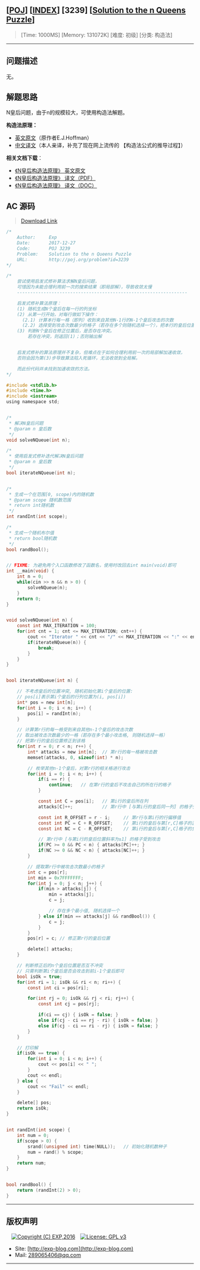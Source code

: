 ## [[POJ](http://poj.org/)] [[INDEX](https://github.com/lyy289065406/POJ-Solving-Reports)] [3239] [[Solution to the n Queens Puzzle](http://poj.org/problem?id=3239)]

> [Time: 1000MS] [Memory: 131072K] [难度: 初级] [分类: 构造法]

------

## 问题描述

无。

## 解题思路

N皇后问题，由于n的规模较大，可使用构造法解题。


**构造法原理：**

 - [英文原文](http://penguin.ewu.edu/~trolfe/QueenLasVegas/Hoffman.pdf)（原作者E.J.Hoffman）
 - [中文译文](https://lyy289065406.github.io/exp-blog/gitbook/book/markdown/technical/algorithm/N%E7%9A%87%E5%90%8E%E9%97%AE%E9%A2%98.html)（本人亲译，补充了现在网上流传的 【构造法公式的推导过程】）


**相关文档下载**：

- [《N皇后构造法原理》 英文原文](/reports/POJ3239-Solution%20to%20the%20n%20Queens%20Puzzle/doc/Constructions%20for%20the%20Solution%20of%20the%20m%20Queens%20Problem.pdf)
- [《N皇后构造法原理》 译文（PDF）](/reports/POJ3239-Solution%20to%20the%20n%20Queens%20Puzzle/doc/M%E7%9A%87%E5%90%8E%E9%97%AE%E9%A2%98-%E6%9E%84%E9%80%A0%E6%B3%95%E5%8E%9F%E7%90%86.pdf)
- [《N皇后构造法原理》 译文（DOC）](/reports/POJ3239-Solution%20to%20the%20n%20Queens%20Puzzle/doc/M%E7%9A%87%E5%90%8E%E9%97%AE%E9%A2%98-%E6%9E%84%E9%80%A0%E6%B3%95%E5%8E%9F%E7%90%86.doc)


## AC 源码

> [Download Link](/reports/POJ3239-Solution%20to%20the%20n%20Queens%20Puzzle/src)


```c
/*
	Author:     Exp
	Date:       2017-12-27
	Code:       POJ 3239
	Problem:    Solution to the n Queens Puzzle
	URL:		http://poj.org/problem?id=3239
*/

/*
	尝试使用启发式修补算法求解N皇后问题，
	可惜因为未能合理利用前一次的搜索结果（即局部解），导致收敛太慢
	----------------------------------------------------------------

	启发式修补算法原理：
	(1) 随机生成N个皇后在每一行的列坐标
	(2) 从第一行开始，对每行做如下操作：
	  (2.1) 计算本行每一格（即列）收到来自其他N-1行的N-1个皇后攻击的次数
	  (2.2) 选择受到攻击次数最少的格子（若存在多个则随机选择一个），把本行的皇后位置修正到该格子上
	(3) 判断N个皇后在修正位置后，是否存在冲突。
	    若存在冲突，则返回(1)；否则输出解


	启发式修补的算法原理并不复杂，但难点在于如何合理利用前一次的局部解加速收敛，
	否则会因为第(3)步导致算法陷入死循环，无法收敛到全局解。

	而此份代码并未找到加速收敛的方法。
*/

#include <stdlib.h> 
#include <time.h> 
#include <iostream>
using namespace std;


/* 
 * 解决N皇后问题
 * @param n 皇后数
 */
void solveNQueue(int n);

/* 
 * 使用启发式修补迭代解决N皇后问题
 * @param n 皇后数
 */
bool iterateNQueue(int n);


/* 
 * 生成一个在范围[0, scope)内的随机数
 * @param scope 随机数范围
 * return int随机数
 */
int randInt(int scope);

/* 
 * 生成一个随机布尔值
 * return bool随机数
 */
bool randBool();


// FIXME: 为避免两个入口函数修改了函数名，使用时改回去int main(void)即可
int __main(void) {
	int n = 0;
	while(cin >> n && n > 0) {
		solveNQueue(n);
	}
	return 0;
}


void solveNQueue(int n) {
	const int MAX_ITERATION = 100;
	for(int cnt = 1; cnt <= MAX_ITERATION; cnt++) {
		cout << "Iterator " << cnt << "/" << MAX_ITERATION << ":" << endl;
		if(iterateNQueue(n)) {
			break;
		}
	}
}


bool iterateNQueue(int n) {

	// 不考虑皇后的位置冲突, 随机初始化第i个皇后的位置: 
	// pos[i]表示第i个皇后的行列位置为(i, pos[i])
	int* pos = new int[n];
	for(int i = 0; i < n; i++) {
		pos[i] = randInt(n);
	}

	// 计算第r行的每一格受到来自其他n-1个皇后的攻击次数
	// 取出被攻击次数最少的一格（若存在多个最小攻击格, 则随机选择一格）
	// 把第r行的皇后位置修正到该格
	for(int r = 0; r < n; r++) {
		int* attacks = new int[n];	// 第r行的每一格被攻击数
		memset(attacks, 0, sizeof(int) * n);

		// 枚举其他n-1个皇后，对第r行的相关格进行攻击
		for(int i = 0; i < n; i++) {
			if(i == r) {
				continue;	// 在第r行的皇后不攻击自己的所在行的格子
			}

			const int C = pos[i];	// 第i行的皇后所在列
			attacks[C]++;			// 第r行中 [与第i行的皇后同一列] 的格子受到攻击

			const int R_OFFSET = r - i;		// 第r行与第i行的行偏移值
			const int PC = C + R_OFFSET;	// 第i行的皇后与第[r,C]格子的正列偏移值
			const int NC = C - R_OFFSET;	// 第i行的皇后与第[r,C]格子的负列偏移值

			// 第r行中 [与第i行的皇后位置斜率为±1] 的格子受到攻击
			if(PC >= 0 && PC < n) { attacks[PC]++; }
			if(NC >= 0 && NC < n) { attacks[NC]++; }
		}

		// 提取第r行中被攻击次数最小的格子
		int c = pos[r];
		int min = 0x7FFFFFFF;
		for(int j = 0; j < n; j++) {
			if(min > attacks[j]) {
				min = attacks[j];
				c = j;

				// 存在多个最小值, 随机选择一个
			} else if(min == attacks[j] && randBool()) {
				c = j;
			}
		}
		pos[r] = c;	// 修正第r行的皇后位置

		delete[] attacks;
	}

	// 判断修正后的n个皇后位置是否互不冲突
	// 只需判断第i个皇后是否会攻击到前i-1个皇后即可
	bool isOk = true;
	for(int ri = 1; isOk && ri < n; ri++) {
		const int ci = pos[ri];

		for(int rj = 0; isOk && rj < ri; rj++) {
			const int cj = pos[rj];

			if(ci == cj) { isOk = false; }
			else if(cj - ci == rj - ri) { isOk = false; }
			else if(cj - ci == ri - rj) { isOk = false; }
		}
	}

	// 打印解
	if(isOk == true) {
		for(int i = 0; i < n; i++) {
			cout << pos[i] << " ";
		}
		cout << endl;
	} else {
		cout << "Fail" << endl;
	}

	delete[] pos;
	return isOk;
}


int randInt(int scope) {
	int num = 0;
	if(scope > 0) {
		srand((unsigned int) time(NULL));	// 初始化随机数种子
		num = rand() % scope;
	}
	return num;
}


bool randBool() {
	return (randInt(2) > 0);
}
```

------

## 版权声明

　[![Copyright (C) EXP,2016](https://img.shields.io/badge/Copyright%20(C)-EXP%202016-blue.svg)](http://exp-blog.com)　[![License: GPL v3](https://img.shields.io/badge/License-GPL%20v3-blue.svg)](https://www.gnu.org/licenses/gpl-3.0)
  

- Site: [http://exp-blog.com](http://exp-blog.com) 
- Mail: <a href="mailto:289065406@qq.com?subject=[EXP's Github]%20Your%20Question%20（请写下您的疑问）&amp;body=What%20can%20I%20help%20you?%20（需要我提供什么帮助吗？）">289065406@qq.com</a>


------
